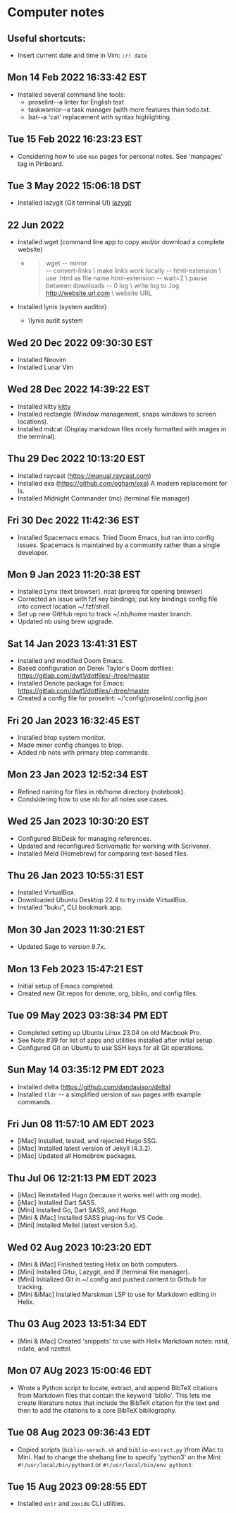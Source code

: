 # Computer notes

## Useful shortcuts:

- Insert current date and time in Vim:
    `:r! date`

## Mon 14 Feb 2022 16:33:42 EST

- Installed several command line tools:
    - proselint--a linter for English text
    - taskwarrior--a task manager (with more features than todo.txt.
    - bat--a 'cat' replacement with syntax highlighting.

## Tue 15 Feb 2022 16:23:23 EST

- Considering how to use `man` pages for personal notes. See 'manpages' tag 
  in Pinboard.

## Tue  3 May 2022 15:06:18 DST

- Installed lazygit (Git terminal UI) [lazygit](https://github.com/jesseduffield/lazygit)

## 22 Jun 2022

- Installed wget (command line app to copy and/or download a complete website)
  - > wget -- mirror \
           -- convert-links \ make links work locally
           -- html-extension \ use .html as file name html-extension
           -- wait=2 \ pause between downloads
           -- 0 log \ write log to .log
           http://website.url.com \ website URL 

- Installed lynis (system auditor)
  - \lynis audit system

## Wed 20 Dec 2022 09:30:30 EST

- Installed Neovim
- Installed Lunar Vim

## Wed 28 Dec 2022 14:39:22 EST

- Installed kitty [kitty](https://sw.kovidgoyal.net/kitty/)
- Installed rectangle (Window management, snaps windows to screen locations).
- Installed mdcat (Display markdown files nicely formatted with images in the terminal).

## Thu 29 Dec 2022 10:13:20 EST

- Installed raycast (https://manual.raycast.com)
- Installed exa (https://github.com/ogham/exa)
  A modern replacement for ls.
- Installed Midnight Commander (mc) (terminal file manager)

## Fri 30 Dec 2022 11:42:36 EST

- Installed Spacemacs emacs.
  Tried Doom Emacs, but ran into config issues. Spacemacs is maintained by a
  community rather than a single developer.

## Mon 9 Jan 2023 11:20:38 EST

- Installed Lynx (text browser).
            ncat (prereq for opening browser)
- Corrected an issue with fzf key bindings; put key bindings config file into
  correct location ~/.fzf/shell.
- Set up new GitHub repo to track ~/.nb/home master branch.
- Updated nb using brew upgrade.

## Sat 14 Jan 2023 13:41:31 EST

- Installed and modified Doom Emacs.
- Based configuration on Derek Taylor's Doom dotfiles: https://gitlab.com/dwt1/dotfiles/-/tree/master
- Installed Denote package for Emacs: https://gitlab.com/dwt1/dotfiles/-/tree/master
- Created a config file for proselint: ~/'config/proselint/.config.json

## Fri 20 Jan 2023 16:32:45 EST

- Installed btop system monitor.
- Made minor config changes to btop.
- Added nb note with primary btop commands.

## Mon 23 Jan 2023 12:52:34 EST

- Refined naming for files in nb/home directory (notebook).
- Condsidering how to use nb for all notes use cases.

## Wed 25 Jan 2023 10:30:20 EST

- Configured BibDesk for managing references.
- Updated and reconfigured Scrivomatic for working with Scrivener.
- Installed Meld (Homebrew) for comparing text-based files.

## Thu 26 Jan 2023 10:55:31 EST

- Installed VirtualBox.
- Downloaded Ubuntu Desktop 22.4 to try inside VirtualBox.
- Installed "buku", CLI bookmark app.

## Mon 30 Jan 2023 11:30:21 EST

- Updated Sage to version 9.7x.

## Mon 13 Feb 2023 15:47:21 EST

- Initial setup of Emacs completed.
- Created new Git repos for denote, org, biblio, and config files.

## Tue 09 May 2023 03:38:34 PM EDT

 - Completed setting up Ubuntu Linux 23.04 on old Macbook Pro.
 - See Note #39 for list of apps and utilities installed after initial setup. 
 - Configured Git on Ubuntu to use SSH keys for all Git operations.

## Sun May 14 03:35:12 PM EDT 2023

  - Installed delta (https://github.com/dandavison/delta)
  - Installed `tldr` -- a simplified version of `man` pages with example commands.

## Fri Jun 08 11:57:10 AM EDT 2023

  - [iMac] Installed, tested, and rejected Hugo SSG.
  - [iMac] Installed latest version of Jekyll (4.3.2).
  - [iMac] Updated all Homebrew packages.

## Thu Jul 06 12:21:13 PM EDT 2023

  - [iMac] Reinstalled Hugo (because it works well with org mode).
  - [iMac] Installed Dart SASS.
  - [Mini] Installed Go, Dart SASS, and Hugo.
  - [Mini & iMac] Installed SASS plug-ins for VS Code.
  - [Mini] Installed Mellel (latest version 5.x).

## Wed 02 Aug 2023 10:23:20 EDT

  - [Mini & iMac] Finished testing Helix on both computers.
  - [Mini] Installed Gitui, Lazygit, and lf (terminal file manager).
  - [Mini] Initialized Git in ~/.config and pushed content to Github for tracking.
  - [Mini &iMac] Installed Marskman LSP to use for Markdown editing in Helix.

## Thu 03 Aug 2023 13:51:34 EDT

  - [Mini & iMac] Created 'snippets' to use with Helix Markdown notes: nstd, ndate, and nzettel.

## Mon 07 AUg 2023 15:00:46 EDT

  - Wrote a Python script to locate, extract, and append BibTeX citations from Markdown files
    that contain the keyword 'biblio'. This lets me create literature notes that include the 
    BibTeX citation for the text and then to add the citations to a core BibTeX bibliography.

## Tue 08 Aug 2023 09:36:43 EDT

  - Copied scripts (`biblio-serach.sh` and `biblio-excract.py` )from iMac to 
    Mini. Had to change the shebang line to specify 'python3' on the Mini: 
    `#!/usr/local/bin/python3` or `#!/usr/local/bin/env python3`.

## Tue 15 Aug 2023 09:28:55 EDT

  - Installed `entr` and `zoxide` CLI utilities.
